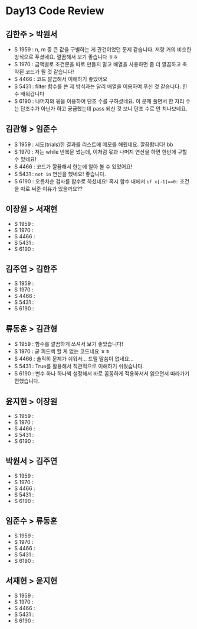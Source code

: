# Day13 Code Review

## 김한주 > 박원서

- S 1959 : n, m 중 큰 값을 구별하는 게 관건이었던 문제 같습니다. 저랑 거의 비슷한 방식으로 푸셨네요. 깔끔해서 보기 좋습니다 ㅎㅎ
- S 1970 : 금액별로 조건문을 따로 만들지 말고 배열을 사용하면 좀 더 깔끔하고 축약된 코드가 될 것 같습니다!
- S 4466 : 코드 깔끔해서 이해하기 좋았어요
- S 5431 : filter 함수를 쓴 제 방식과는 달리 배열을 이용하여 푸신 것 같습니다. 한 수 배워갑니다
- S 6190 : 나머지와 몫을 이용하여 단조 수를 구하셨네요. 이 문제 풀면서 한 자리 수는 단조수가 아닌가 하고 궁금했는데 pass 되신 것 보니 단조 수로 안 치나보네요.

## 김관형 > 임준수

- S 1959 : 시도(trials)한 결과를 리스트에 메모를 해줬네요. 깔끔합니다! bb 
- S 1970 : 저는 while 반복문 썼는데, 이처럼 몫과 나머지 연산을 하면 한번에 구할 수 있네요!
- S 4466 : 코드가 깔끔해서 한눈에 알아 볼 수 있었어요!
- S 5431 : `not in` 연산을 했네요! 좋습니다. 
- S 6190 : 오름차순 검사를 함수로 하셨네요! 혹시 함수 내에서 `if x[-1]==0:` 조건을 따로 써준 이유가 있을까요??


## 이장원 > 서재현

- S 1959 :
- S 1970 :
- S 4466 :
- S 5431 :
- S 6190 :


## 김주연 > 김한주

- S 1959 :
- S 1970 :
- S 4466 :
- S 5431 :
- S 6190 :

## 류동훈 > 김관형

- S 1959 : 함수를 깔끔하게 쓰셔서 보기 좋았습니다!
- S 1970 : 굳 피드백 할 게 없는 코드네요 ㅎㅎ
- S 4466 : 솔직히 문제가 쉬워서... 드릴 말씀이 없네요... 
- S 5431 : True를 활용해서 직관적으로 이해하기 쉬웠습니다.
- S 6190 : 변수 하나 하나씩 설정해서 바로 꼼꼼하게 적용하셔서 읽으면서 따라가기 편했습니다.

## 윤지현 > 이장원

- S 1959 :
- S 1970 :
- S 4466 :
- S 5431 :
- S 6190 :

## 박원서 > 김주연

- S 1959 :
- S 1970 :
- S 4466 :
- S 5431 :
- S 6190 :

## 임준수 > 류동훈

- S 1959 :
- S 1970 :
- S 4466 :
- S 5431 :
- S 6190 :

## 서재현 > 윤지현

- S 1959 :
- S 1970 :
- S 4466 :
- S 5431 :
- S 6190 :
